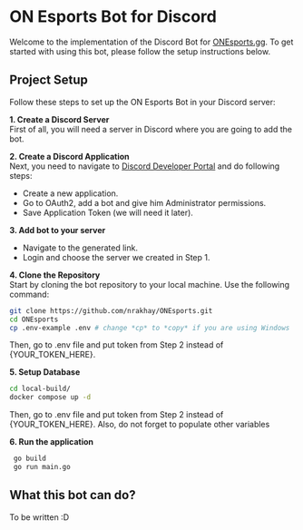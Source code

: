 # ON Esports Bot for Discord

Welcome to the implementation of the Discord Bot for [ONEsports.gg](https://onesports.gg/). To get started with using this bot, please follow the setup instructions below.

## Project Setup

Follow these steps to set up the ON Esports Bot in your Discord server:

**1. Create a Discord Server**  
First of all, you will need a server in Discord where you are going to add the bot.

**2. Create a Discord Application**  
Next, you need to navigate to [Discord Developer Portal](https://discord.com/developers/applications) and do following steps:

-   Create a new application.
-   Go to OAuth2, add a bot and give him Administrator permissions.
-   Save Application Token (we will need it later).

**3. Add bot to your server**

-   Navigate to the generated link.
-   Login and choose the server we created in Step 1.

**4. Clone the Repository**  
 Start by cloning the bot repository to your local machine. Use the following command:

```bash
git clone https://github.com/nrakhay/ONEsports.git
cd ONEsports
cp .env-example .env # change *cp* to *copy* if you are using Windows
```

Then, go to .env file and put token from Step 2 instead of {YOUR_TOKEN_HERE}.

**5. Setup Database**  

```bash
cd local-build/
docker compose up -d
```

Then, go to .env file and put token from Step 2 instead of {YOUR_TOKEN_HERE}. Also, do not forget to populate other variables

**6. Run the application**

```bash
 go build
 go run main.go
```

## What this bot can do?

To be written :D
